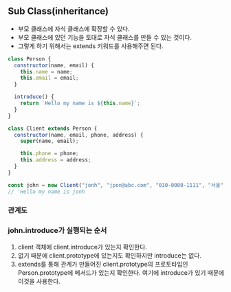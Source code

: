 ## Sub Class(inheritance)

- 부모 클래스에 자식 클래스에 확장할 수 있다.
- 부모 클래스에 있던 기능을 토대로 자식 클래스를 만들 수 있는 것이다.
- 그렇게 하기 위해서는 extends 키워드를 사용해주면 된다.

```js
class Person {
  constructor(name, email) {
    this.name = name;
    this.email = email;
  }

  introduce() {
    return `Hello my name is ${this.name}`;
  }
}

class Client extends Person {
  constructor(name, email, phone, address) {
    super(name, email);

    this.phone = phone;
    this.address = address;
  }
}

const john = new Client("jonh", "jpon@abc.com", "010-0000-1111", "서울");
// 'Hello my name is jonh
```

### 관계도

### john.introduce가 실행되는 순서

1. client 객체에 client.introduce가 있는지 확인한다.
2. 없기 때문에 client.prototype에 있는지도 확인하지만 introduce는 없다.
3. extends를 통해 관계가 만들어진 client.prototype의 프로토타입인 Person.prototype에 메서드가 있는지 확인한다. 여기에 introduce가 있기 때문에 이것을 사용한다.
